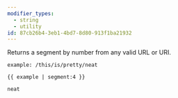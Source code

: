 ```yaml
---
modifier_types:
  - string
  - utility
id: 87cb26b4-3eb1-4bd7-8d80-913f1ba21932
---
```

Returns a segment by number from any valid URL or URI.

```.language-yaml
example: /this/is/pretty/neat
```

```
{{ example | segment:4 }}
```

```.language-output
neat
```
